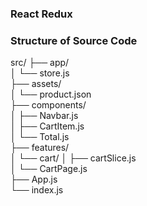 ### React Redux 
### Structure of Source Code
src/
├── app/                     
│   └── store.js             
├── assets/                 
│   └── product.json         
├── components/              
│   ├── Navbar.js            
│   ├── CartItem.js          
│   └── Total.js             
├── features/                
│   └── cart/
│       ├── cartSlice.js     
│       └── CartPage.js      
├── App.js                   
└── index.js                 
